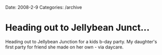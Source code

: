 Date: 2008-2-9
Categories: /archive

# Heading out to Jellybean Junct...

Heading out to Jellybean Junction for a kids b-day party.  My daughter's first party for friend she made on her own - via daycare.
